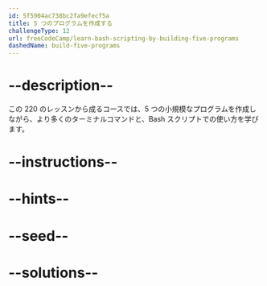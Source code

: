 ```yaml
---
id: 5f5904ac738bc2fa9efecf5a
title: 5 つのプログラムを作成する
challengeType: 12
url: freeCodeCamp/learn-bash-scripting-by-building-five-programs
dashedName: build-five-programs
---
```


# --description--

この 220 のレッスンから成るコースでは、5 つの小規模なプログラムを作成しながら、より多くのターミナルコマンドと、Bash スクリプトでの使い方を学びます。

# --instructions--

# --hints--

# --seed--

# --solutions--
